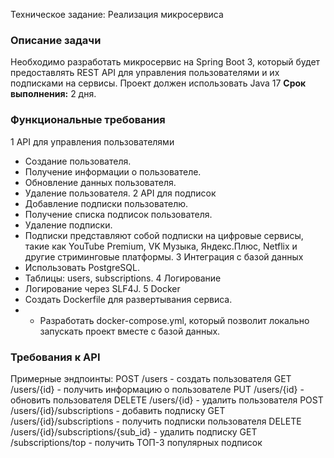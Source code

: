 Техническое задание: Реализация микросервиса
### Описание задачи
Необходимо разработать микросервис на Spring Boot 3, который будет
предоставлять REST API для управления пользователями и их подписками на
сервисы.
Проект должен использовать Java 17
**Срок выполнения:** 2 дня.
### Функциональные требования
1 API для управления пользователями
- Создание пользователя.
- Получение информации о пользователе.
- Обновление данных пользователя.
- Удаление пользователя.
  2 API для подписок
- Добавление подписки пользователю.
- Получение списка подписок пользователя.
- Удаление подписки.
- Подписки представляют собой подписки на цифровые сервисы, такие как
  YouTube Premium, VK Музыка, Яндекс.Плюс, Netflix и другие стриминговые
  платформы.
  3 Интеграция с базой данных
- Использовать PostgreSQL.
- Таблицы: users, subscriptions.
  4 Логирование
- Логирование через SLF4J.
  5 Docker
- Создать Dockerfile для развертывания сервиса.
- - Разработать docker-compose.yml, который позволит локально запускать проект
    вместе с базой данных.
### Требования к API
Примерные эндпоинты:
POST /users - создать пользователя
GET /users/{id} - получить информацию о пользователе
PUT /users/{id} - обновить пользователя
DELETE /users/{id} - удалить пользователя
POST /users/{id}/subscriptions - добавить подписку
GET /users/{id}/subscriptions - получить подписки пользователя
DELETE /users/{id}/subscriptions/{sub_id} - удалить подписку
GET /subscriptions/top - получить ТОП-3 популярных подписок
